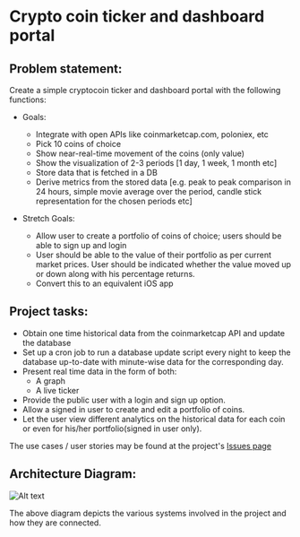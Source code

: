 # Crypto coin ticker and dashboard portal

## Problem statement:

Create a simple cryptocoin ticker and dashboard portal with the following functions:

- Goals:
  - Integrate with open APIs like coinmarketcap.com, poloniex, etc
  - Pick 10 coins of choice
  - Show near-real-time movement of the coins (only value)
  - Show the visualization of 2-3 periods [1 day, 1 week, 1 month etc]
  - Store data that is fetched in a DB
  - Derive metrics from the stored data [e.g. peak to peak comparison in 24 hours, simple movie average over the period, candle stick representation for the chosen periods etc]

- Stretch Goals:
  - Allow user to create a portfolio of coins of choice; users should be able to sign up and login
  - User should be able to the value of their portfolio as per current market prices. User should be indicated whether the value moved up or down along with his percentage returns.
  - Convert this to an equivalent iOS app

## Project tasks:

- Obtain one time historical data from the coinmarketcap API and update the database
- Set up a cron job to run a database update script every night to keep the database up-to-date with minute-wise data for the corresponding day.
- Present real time data in the form of both:
  - A graph
  - A live ticker
- Provide the public user with a login and sign up option.
- Allow a signed in user to create and edit a portfolio of coins.
- Let the user view different analytics on the historical data for each coin or even for his/her portfolio(signed in user only).


The use cases / user stories may be found at the project's [Issues page](https://github.com/shubhamzanwar/cryptocoin-folio/issues)


## Architecture Diagram:

![Alt text](https://github.com/shubhamzanwar/cryptocoin-folio/blob/master/Docs/images/architechtureDiagram.png)

The above diagram depicts the various systems involved in the project and how they are connected.
